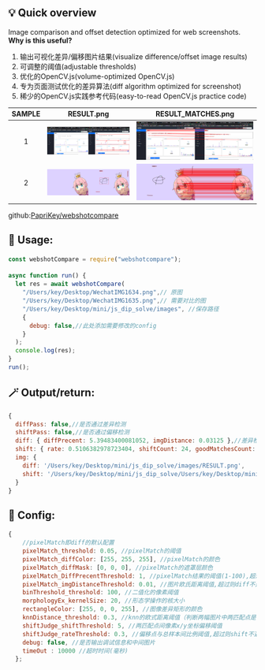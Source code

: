 ## 💡 Quick overview

Image comparison and offset detection optimized for web screenshots.
**Why is this useful?**
1. 输出可视化差异/偏移图片结果(visualize difference/offset image results)
2. 可调整的阈值(adjustable thresholds)
3. 优化的OpenCV.js(volume-optimized OpenCV.js)
4. 专为页面测试优化的差异算法(diff algorithm optimized for screenshot)
5. 稀少的OpenCV.js实践参考代码(easy-to-read OpenCV.js practice code)


| SAMPLE | RESULT.png | RESULT_MATCHES.png |
| :-----:| :----: | :----: |
| 1 | ![](https://github.com/PapriKey/webshotcompare/blob/main/images/sample1_RESULT.png) | ![](https://github.com/PapriKey/webshotcompare/blob/main/images/sample1_RESULT_MATCHES.png) |
| 2 | ![](https://github.com/PapriKey/webshotcompare/blob/main/images/sample2_RESULT.png) | ![](https://github.com/PapriKey/webshotcompare/blob/main/images/sample2_RESULT_MATCHES.png) |

github:[PapriKey/webshotcompare](https://github.com/PapriKey/webshotcompare)



## 🎁 Usage:
```js
const webshotCompare = require("webshotcompare");

async function run() {
  let res = await webshotCompare(
    "/Users/key/Desktop/WechatIMG1634.png",// 原图
    "/Users/key/Desktop/WechatIMG1635.png",// 需要对比的图
    "/Users/key/Desktop/mini/js_dip_solve/images", //保存路径
    {
      debug: false,//此处添加需要修改的config
    }
  );
  console.log(res);
}
run();
```

## 🪄 Output/return:
```js
{
  diffPass: false,//是否通过差异检测
  shiftPass: false,//是否通过偏移检测
  diff: { diffPrecent: 5.39483400081052, imgDistance: 0.03125 },//差异检测量（像素差异百分比，欧氏距离值）
  shift: { rate: 0.5106382978723404, shiftCount: 24, goodMatchesCount: 47 },//偏移检测结果（偏移像素点/匹配点（总样本）比例，偏移点数量，总样本数量）
  img: {
    diff: '/Users/key/Desktop/mini/js_dip_solve/images/RESULT.png',
    shift: '/Users/key/Desktop/mini/js_dip_solve/Users/key/Desktop/mini/js_dip_solve/images/RESULT_MATCHES.png'
  }
}
```

## 🔧 Config:

```js
{
    //pixelMatch即diff的默认配置
    pixelMatch_threshold: 0.05, //pixelMatch的阈值
    pixelMatch_diffColor: [255, 255, 255], //pixelMatch的颜色
    pixelMatch_diffMask: [0, 0, 0], //pixelMatch的遮罩层颜色
    pixelMatch_DiffPrecentThreshold: 1, //pixelMatch结果的阈值(1-100),超过则超过diff不通过<---------1
    pixelMatch_imgDistanceThreshold: 0.01, //图片欧氏距离阈值,超过则diff不通过<---------------------2
    binThreshold_threshold: 100, //二值化的像素阈值
    morphologyEx_kernelSize: 20, //形态学操作的核大小
    rectangleColor: [255, 0, 0, 255], //图像差异矩形的颜色
    knnDistance_threshold: 0.3, //knn的欧式距离阈值（判断两幅图片中两匹配点是否匹配）
    shiftJudge_shiftThreshold: 5, //两匹配点间像素x/y坐标偏移阈值
    shiftJudge_rateThreshold: 0.3, //偏移点与总样本间比例阈值,超过则shift不通过<---------------------3
    debug: false, //是否输出调试信息和中间图片
    timeOut : 10000 //超时时间(毫秒)
  };
```
